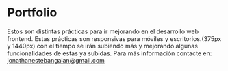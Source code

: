 # Portfolio
Estos son distintas prácticas para ir mejorando en el desarrollo web frontend.
Estas prácticas son responsivas para móviles y escritorios.(375px y 1440px)
con el tiempo se irán subiendo más y mejorando algunas funcionalidades de estas ya subidas.
Para más información contacte en: jonathanestebangalan@gmail.com
